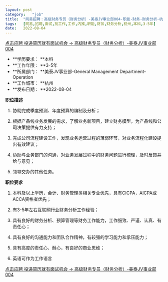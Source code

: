 ```yaml
---
layout:	post
category:	"job"
title:	"网易招聘：高级财务专员（财务分析）-美泰JV事业部004-职能-财务-财务分析-杭州本科3-5年"
tags:	[网易,招聘,面试,找工作,工作,内推,职能,财务,财务分析,杭州,本科,3-5年]
date:	2022-08-04
---
```


[点击应聘 投递简历就有面试机会 ->  高级财务专员（财务分析）-美泰JV事业部004](http://mobile.bole.netease.com/bole/boleDetail?id=38713&employeeId=346f03c3cda5f04c&key=all)



- **学历要求： **本科
- **工作年限： **3-5年
- **所属部门： **美泰JV事业部-General Management Department-Operation
- **工作城市： **杭州
- **发布日期： **2022-08-04



**职位描述**

1. 协助完成季度预测、年度预算的编制及分析；

2. 根据产品线业务发展的需求，了解业务新项目，建立财务模型，为产品线和公司决策提供有力支持；

3. 完成公司流程建设工作，发现业务运营过程的薄弱环节，对业务流程化建设提出有效建议；

4. 协助与业务部门的沟通，对业务发展过程中的财务问题进行梳理，及时反馈并给与意见；

5. 领导交办的其他任务。



**职位要求**

1. 本科及以上学历，会计、财务管理类相关专业优先，具有CICPA，AICPA或ACCA资格者优先；

2. 有3-5年左右互联网行业财务分析工作经验；

3. 具有良好的财务分析、预算管理等财务工作能力，工作细致、严谨、认真、有责任心；

4. 具有良好的沟通能力和团队合作精神，有较强的学习能力和承压能力；

5. 具有高度的责任心、耐心，有良好的商业思维；

6. 英语可作为工作语言



[点击应聘 投递简历就有面试机会 ->  高级财务专员（财务分析）-美泰JV事业部004](http://mobile.bole.netease.com/bole/boleDetail?id=38713&employeeId=346f03c3cda5f04c&key=all)